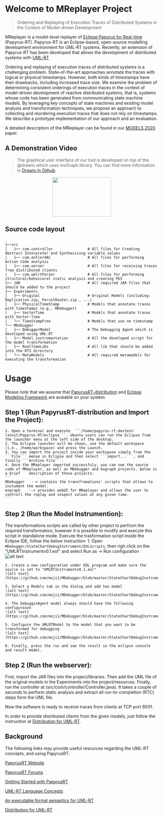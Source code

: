 # Welcome to MReplayer Project  
> Ordering and Replaying of Execution Traces of Distributed Systems in the Context of Model-driven Development

MReplayer is a model-level replayer of [Eclipse Papyrus for Real-time](https://eclipse.org/papyrus-rt/) (Papyrus-RT). Papyrus-RT is an Eclipse-based, open-source modelling development environment for UML-RT systems. Recently, an extension of Papyrus-RT has been developed that allows the development of distributed systems with [UML-RT](https://github.com/kjahed/papyrusrt-distribution)

Ordering and replaying of execution traces of distributed systems is a challenging problem. State-of-the-art approaches annotate the traces with logical or physical timestamps. However, both kinds of timestamps have their drawbacks, including increased trace size.
We examine the problem of determining consistent orderings of execution traces in the context of model-driven development of reactive distributed systems, that is, systems whose code has been generated from communicating state machine models. By leveraging key concepts of state machines and existing model analysis and transformation techniques, we propose an approach to collecting and reordering execution traces that does not rely on timestamps. 
We describe a prototype implementation of our approach and an evaluation.

A detailed description of the MReplayer can be found in our [MODELS 2020](https://github.com/MajidGitHubRepos/MReplayer/blob/master/MReplayer_Technical_paper.pdf) paper.

## A Demonstration Video
> The graphical user interface of our tool is developed on top of the   @drawio which uses mxGraph library. You can find more information in [Drawio in Github](https://github.com/jgraph/drawio).


[<p style="text-align:center;"><img src="https://i.ibb.co/nbM8rL6/You-Tube-icon.png" width="193" height="130"></p>](https://www.youtube.com/watch?v=Gi5auwV3L5o)


## Source code layout
    .
    ├──src
    |   ├── com.controller                # All files for Creating Abstract Interpreter and Synthesizing variable values
    |   ├── com.antler4AC                 # All files for performing Action Code analysis  
    |   ├── com.server                    # All files for receiving traces from distributed clients
    |   ├── com.umlrtParser               # All files for performing structural/behavioral static analysis and creating PES
    ├── JAR                               # All required JAR files that should be added to the project 
    ├── Experiments                   
    │   ├── Original                      # Original Models (including: Replication.zip, ParcelRouter.zip , ...)
    │   ├── PhysicalTimeStamp             # Models that annotate traces with timestamps (e.g., MDebugger)
    |   ├── VectorTime                    # Models that annotate traces with Vector-Time
    │   └── TimeStampFree                 # Models that use no timestamp
    └── MDebugger                     
    │   ├── DebuggerModel                 # The Debugging Agent which is developed using UML-RT  
    |   ├── Model_instrumentation         # All the developed script for the model transformation 
    |   ├── RealTimeLibs                  # All lib that should be added into the RTS directory
    │   └── MetaModels                    # All required metamodels for executing the transformation


# Usage
Please note that we assume that [PapyrusRT-distribution](https://github.com/kjahed/papyrusrt-distribution) and [Eclipse Modeling Framework](https://www.eclipse.org/modeling/emf/) are avaiable on your system.
## Step 1 (Run PapyrusRT-distribution and Import the Project):
    1. Open a terminal and execute  ```/home/papyrus-rt-devtest-latest/Papyrus-RT/eclipse```. Ubuntu users can run the Eclipse from the launcher menu at the left side of the desktop.
    2. The Eclipse launcher will be shown, use the default workspace (i.e., /home/workspace) and press the Launch.
    3. You can import the project inside your workspase simply from the ```File``` menue in Eclipse and then select ```import...```, and finally ```Archive File```.
    4. Once the MReplayer imported successfuly, you can see the source code of MReplayer, as well as MDebugger and mxgraph projects. below is a brief    description of these projects: 
    ```
    MDebugger   --> contains the transfromations' scripts that allows to instument the model.
    mxgraph    --> provides webUI for MReplayer and allows the user to controll the replay and inspect values at any given time.
    ```
## Step 2 (Run the Model Instrumention): 
The transformations scripts are called by other project to perfrom the required transformation, however it is possible to modify and execute this script in standalone mode. Execute the trasformation script inside the Eclipse IDE, follow the below instruction:
    1. Open ```MDebugger/StateChartDebugInstrument/EOLScripts```, then righ click on the "UMLRTInstrumentv0.1.eol" and select Run as -> Run configuration
    ![alt text](https://github.com/moji1/MDebugger/blob/master/StateChartDebugInstrument/Screenshots/Step1.png)
    
    2. Create a new configuration under EOL program and make sure the source is set to "UMLRTInstrumentv0.1.eol"
    ![alt text](https://github.com/moji1/MDebugger/blob/master/StateChartDebugInstrument/Screenshots/Step2.png)
    
    3. Select a Models tab in the dialog and add two model
    ![alt text](https://github.com/moji1/MDebugger/blob/master/StateChartDebugInstrument/Screenshots/Step3.png)
    
    4. The DebugginAgent model always should have the following configuraion
    ![alt text](https://github.com/moji1/MDebugger/blob/master/StateChartDebugInstrument/Screenshots/Step4.png)
    
    5. Configure the UMLRTModel to the model that you want to be transformed for debugging
    ![alt text](https://github.com/moji1/MDebugger/blob/master/StateChartDebugInstrument/Screenshots/Step5.png)
    
    6. Finally, press the run and see the result in the eclipse console and result model.

## Step 2 (Run the webserver): 

First, import the JAR files into the project/libraries. Then add the UML file of the original models in the Experiments into the project/resources. Finally, run the controller at (src/com/controller/Controller.java). It takes a couple of seconds to perform static analysis and extract all run-to-completion (RTC) steps form the UML file.

Now the software is ready to receive traces from clients at TCP port 8001.


In order to provide distributed clients from the given models, just follow the instruction at [Distribution for UML-RT](https://github.com/kjahed/papyrusrt-distribution).

## Background

The following links may provide useful resources regarding the UML-RT concepts, and using PapyrusRT.

[PapyrusRT Website](https://eclipse.org/papyrus-rt/)

[PapyrusRT Forums](https://www.eclipse.org/forums/index.php/f/314/)

[Getting Started with PapyrusRT](https://wiki.eclipse.org/Papyrus-RT/User/User_Guide/Getting_Started)

[UML-RT Language Concepts](https://pdfs.semanticscholar.org/7fae/fac63155a404e431c97201f89fc8c37a7d62.pdf)

[An executable formal semantics for UML-RT](https://link.springer.com/article/10.1007/s10270-014-0399-z)

[Distribution for UML-RT](https://github.com/kjahed/papyrusrt-distribution)
